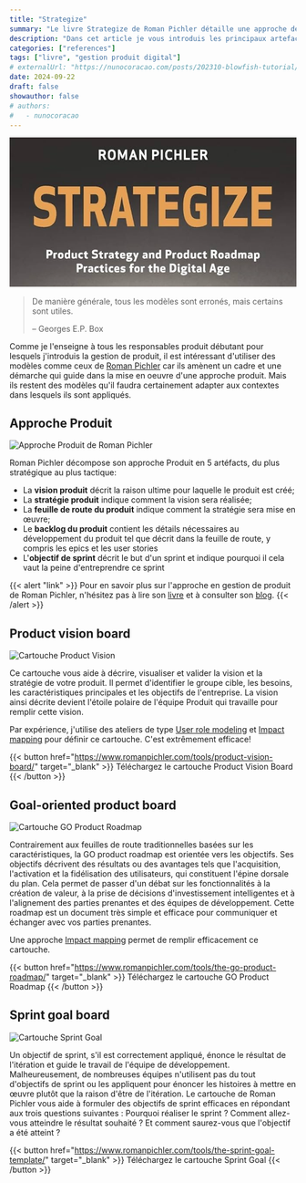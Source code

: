 ```yaml
---
title: "Strategize"
summary: "Le livre Strategize de Roman Pichler détaille une approche de gestion de produit digital extrêmement efficace."
description: "Dans cet article je vous introduis les principaux artefacts utilisés dans l'approche de gestion de produit digital que j'utilise quotidiennement avec les responsbles produit que j'accompagne."
categories: ["references"]
tags: ["livre", "gestion produit digital"]
# externalUrl: "https://nunocoracao.com/posts/202310-blowfish-tutorial/"
date: 2024-09-22
draft: false
showauthor: false
# authors:
#   - nunocoracao
---
```


![Strategize](featured.png)

> De manière générale, tous les modèles sont erronés, mais certains sont utiles.
>
> – Georges E.P. Box

Comme je l'enseigne à tous les responsables produit débutant pour lesquels j'introduis la gestion de produit, il est intéressant d'utiliser des modèles comme ceux de [Roman Pichler](https://www.linkedin.com/in/romanpichler/) car ils amènent un cadre et une démarche qui guide dans la mise en oeuvre d'une approche produit. Mais ils restent des modèles qu'il faudra certainement adapter aux contextes dans lesquels ils sont appliqués.

## Approche Produit

![Approche Produit de Roman Pichler](/img/pichler-planification-model.png)

Roman Pichler décompose son approche Produit en 5 artéfacts, du plus stratégique au plus tactique:
- La **vision produit** décrit la raison ultime pour laquelle le produit est créé;
- La **stratégie produit** indique comment la vision sera réalisée;
- La **feuille de route du produit** indique comment la stratégie sera mise en œuvre;
- Le **backlog du produit** contient les détails nécessaires au développement du produit tel que décrit dans la feuille de route, y compris les epics et les user stories
- L'**objectif de sprint** décrit le but d'un sprint et indique pourquoi il cela vaut la peine d'entreprendre ce sprint

{{< alert "link" >}}
Pour en savoir plus sur l'approche en gestion de produit de Roman Pichler, n'hésitez pas à lire son [livre](https://www.amazon.fr/Strategize-Product-Strategy-Roadmap-Practices/dp/0993499201) et à consulter son [blog](https://www.romanpichler.com).
{{< /alert >}}

## Product vision board

![Cartouche Product Vision](/img/pichler-product-vision-board-template.png)

Ce cartouche vous aide à décrire, visualiser et valider la vision et la stratégie de votre produit. Il permet d'identifier le groupe cible, les besoins, les caractéristiques principales et les objectifs de l'entreprise. La vision ainsi décrite devient l'étoile polaire de l'équipe Produit qui travaille pour remplir cette vision.

Par expérience, j'utilise des ateliers de type [User role modeling](https://www.scrum.org/resources/blog/user-role-modeling-product-backlog-management) et [Impact mapping](https://www.impactmapping.org) pour définir ce cartouche. C'est extrêmement efficace!

{{< button href="https://www.romanpichler.com/tools/product-vision-board/" target="_blank" >}}
Téléchargez le cartouche Product Vision Board
{{< /button >}}

## Goal-oriented product board

![Cartouche GO Product Roadmap](/img/pichler-go-product-roadmap-template.jpg)

Contrairement aux feuilles de route traditionnelles basées sur les caractéristiques, la GO product roadmap est orientée vers les objectifs. Ses objectifs décrivent des résultats ou des avantages tels que l'acquisition, l'activation et la fidélisation des utilisateurs, qui constituent l'épine dorsale du plan. Cela permet de passer d'un débat sur les fonctionnalités à la création de valeur, à la prise de décisions d'investissement intelligentes et à l'alignement des parties prenantes et des équipes de développement. Cette roadmap est un document très simple et efficace pour communiquer et échanger avec vos parties prenantes.

Une approche [Impact mapping](https://www.impactmapping.org) permet de remplir efficacement ce cartouche.

{{< button href="https://www.romanpichler.com/tools/the-go-product-roadmap/" target="_blank" >}}
Téléchargez le cartouche GO Product Roadmap
{{< /button >}}

## Sprint goal board

![Cartouche Sprint Goal](/img/pichler-sprint-goal-template.jpg)

Un objectif de sprint, s'il est correctement appliqué, énonce le résultat de l'itération et guide le travail de l'équipe de développement. Malheureusement, de nombreuses équipes n'utilisent pas du tout d'objectifs de sprint ou les appliquent pour énoncer les histoires à mettre en œuvre plutôt que la raison d'être de l'itération. Le cartouche de Roman Pichler vous aide à formuler des objectifs de sprint efficaces en répondant aux trois questions suivantes : Pourquoi réaliser le sprint ? Comment allez-vous atteindre le résultat souhaité ? Et comment saurez-vous que l'objectif a été atteint ?

{{< button href="https://www.romanpichler.com/tools/the-sprint-goal-template/" target="_blank" >}}
Téléchargez le cartouche Sprint Goal
{{< /button >}}
